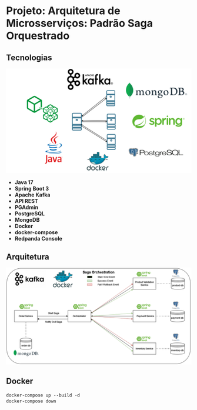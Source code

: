 # Projeto: Arquitetura de Microsserviços: Padrão Saga Orquestrado


## Tecnologias

![Arquitetura](Imagem%20Curso.png)

* **Java 17**
* **Spring Boot 3**
* **Apache Kafka**
* **API REST**
* **PGAdmin**
* **PostgreSQL**
* **MongoDB**
* **Docker**
* **docker-compose**
* **Redpanda Console**

## Arquitetura

![Arquitetura](Arquitetura%20Proposta.png)


## Docker
```
docker-compose up --build -d
docker-compose down
```